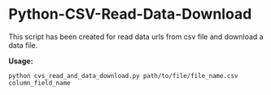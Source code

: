 # Python-CSV-Read-Data-Download

This script has been created for read data urls from csv file and download a data file.

**Usage:**

`python cvs_read_and_data_download.py path/to/file/file_name.csv column_field_name`
